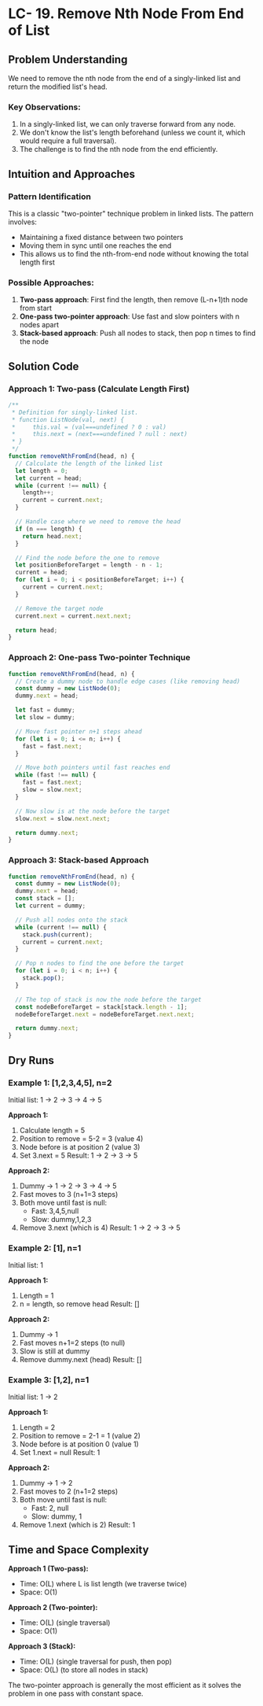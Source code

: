 # LC- 19. Remove Nth Node From End of List

## Problem Understanding

We need to remove the nth node from the end of a singly-linked list and return the modified list's head.

### Key Observations:

1. In a singly-linked list, we can only traverse forward from any node.
2. We don't know the list's length beforehand (unless we count it, which would require a full traversal).
3. The challenge is to find the nth node from the end efficiently.

## Intuition and Approaches

### Pattern Identification

This is a classic "two-pointer" technique problem in linked lists. The pattern involves:

- Maintaining a fixed distance between two pointers
- Moving them in sync until one reaches the end
- This allows us to find the nth-from-end node without knowing the total length first

### Possible Approaches:

1. **Two-pass approach**: First find the length, then remove (L-n+1)th node from start
2. **One-pass two-pointer approach**: Use fast and slow pointers with n nodes apart
3. **Stack-based approach**: Push all nodes to stack, then pop n times to find the node

## Solution Code

### Approach 1: Two-pass (Calculate Length First)

```javascript
/**
 * Definition for singly-linked list.
 * function ListNode(val, next) {
 *     this.val = (val===undefined ? 0 : val)
 *     this.next = (next===undefined ? null : next)
 * }
 */
function removeNthFromEnd(head, n) {
  // Calculate the length of the linked list
  let length = 0;
  let current = head;
  while (current !== null) {
    length++;
    current = current.next;
  }

  // Handle case where we need to remove the head
  if (n === length) {
    return head.next;
  }

  // Find the node before the one to remove
  let positionBeforeTarget = length - n - 1;
  current = head;
  for (let i = 0; i < positionBeforeTarget; i++) {
    current = current.next;
  }

  // Remove the target node
  current.next = current.next.next;

  return head;
}
```

### Approach 2: One-pass Two-pointer Technique

```javascript
function removeNthFromEnd(head, n) {
  // Create a dummy node to handle edge cases (like removing head)
  const dummy = new ListNode(0);
  dummy.next = head;

  let fast = dummy;
  let slow = dummy;

  // Move fast pointer n+1 steps ahead
  for (let i = 0; i <= n; i++) {
    fast = fast.next;
  }

  // Move both pointers until fast reaches end
  while (fast !== null) {
    fast = fast.next;
    slow = slow.next;
  }

  // Now slow is at the node before the target
  slow.next = slow.next.next;

  return dummy.next;
}
```

### Approach 3: Stack-based Approach

```javascript
function removeNthFromEnd(head, n) {
  const dummy = new ListNode(0);
  dummy.next = head;
  const stack = [];
  let current = dummy;

  // Push all nodes onto the stack
  while (current !== null) {
    stack.push(current);
    current = current.next;
  }

  // Pop n nodes to find the one before the target
  for (let i = 0; i < n; i++) {
    stack.pop();
  }

  // The top of stack is now the node before the target
  const nodeBeforeTarget = stack[stack.length - 1];
  nodeBeforeTarget.next = nodeBeforeTarget.next.next;

  return dummy.next;
}
```

## Dry Runs

### Example 1: [1,2,3,4,5], n=2

Initial list: 1 -> 2 -> 3 -> 4 -> 5

**Approach 1:**

1. Calculate length = 5
2. Position to remove = 5-2 = 3 (value 4)
3. Node before is at position 2 (value 3)
4. Set 3.next = 5
   Result: 1 -> 2 -> 3 -> 5

**Approach 2:**

1. Dummy -> 1 -> 2 -> 3 -> 4 -> 5
2. Fast moves to 3 (n+1=3 steps)
3. Both move until fast is null:
   - Fast: 3,4,5,null
   - Slow: dummy,1,2,3
4. Remove 3.next (which is 4)
   Result: 1 -> 2 -> 3 -> 5

### Example 2: [1], n=1

Initial list: 1

**Approach 1:**

1. Length = 1
2. n = length, so remove head
   Result: []

**Approach 2:**

1. Dummy -> 1
2. Fast moves n+1=2 steps (to null)
3. Slow is still at dummy
4. Remove dummy.next (head)
   Result: []

### Example 3: [1,2], n=1

Initial list: 1 -> 2

**Approach 1:**

1. Length = 2
2. Position to remove = 2-1 = 1 (value 2)
3. Node before is at position 0 (value 1)
4. Set 1.next = null
   Result: 1

**Approach 2:**

1. Dummy -> 1 -> 2
2. Fast moves to 2 (n+1=2 steps)
3. Both move until fast is null:
   - Fast: 2, null
   - Slow: dummy, 1
4. Remove 1.next (which is 2)
   Result: 1

## Time and Space Complexity

**Approach 1 (Two-pass):**

- Time: O(L) where L is list length (we traverse twice)
- Space: O(1)

**Approach 2 (Two-pointer):**

- Time: O(L) (single traversal)
- Space: O(1)

**Approach 3 (Stack):**

- Time: O(L) (single traversal for push, then pop)
- Space: O(L) (to store all nodes in stack)

The two-pointer approach is generally the most efficient as it solves the problem in one pass with constant space.
